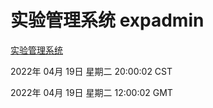 # 实验管理系统 expadmin
[实验管理系统](http://59.174.24.91:56808/expadmin-782313d2-e1b1-4ea7-932e-3a55e6a1a4d0/)

2022年 04月 19日 星期二 20:00:02 CST

2022年 04月 19日 星期二 12:00:02 GMT
